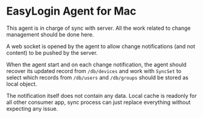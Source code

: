 # EasyLogin Agent for Mac

This agent is in charge of sync with server. All the work related to change management should be done here.

A web socket is opened by the agent to allow change notifications (and not content) to be pushed by the server.

When the agent start and on each change notification, the agent should recover its updated record from `/db/devices` and work with `SyncSet` to select which records from `/db/users` and `/db/groups` should be stored as local object.

The notification itself does not contain any data. Local cache is readonly for all other consumer app, sync process can just replace everything without expecting any issue.
